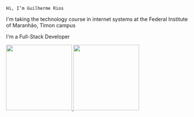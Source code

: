 `Hi, I’m Guilherme Rios`

I'm taking the technology course in internet systems at the Federal Institute of Maranhão, Timon campus

I'm a Full-Stack Developer

<div>
  <a href="https://github.com/Guilhermeprog3">
  <img height="180em" src="https://github-readme-stats.vercel.app/api?username=LPeter-nm&show_icons=true&theme=dark"/>
  <img height="180em" src="https://github-readme-stats.vercel.app/api/top-langs/?username=LPeter-nm&layout=donut&theme=dark"/>
</div>

<!--
**Guilhermeprog3/Guilhermeprog3** is a ✨ _special_ ✨ repository because its `README.md` (this file) appears on your GitHub profile.

Here are some ideas to get you started:

- 🔭 Sou um Desenvolvedor Full-Stack ...
-->
